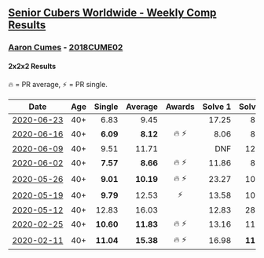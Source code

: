 <style>table {white-space: nowrap;}</style>

## [Senior Cubers Worldwide - Weekly Comp Results](/scw-comp/results/)
### [Aaron Cumes](README.md) - [2018CUME02](https://www.worldcubeassociation.org/persons/2018CUME02?event=222)
#### 2x2x2 Results

<span style="white-space: nowrap;">🔥 = PR average</span>, <span style="white-space: nowrap;">⚡ = PR single</span>.

| Date | Age | Single | Average | Awards | Solve 1 | Solve 2 | Solve 3 | Solve 4 | Solve 5 | Video |
| :--: | :--: | --: | --: | :--: | --: | --: | --: | --: | --: | :-- |
| [2020-06-23](../../results/2020-06-23/222.md) | 40+ | 6.83 | 9.45 |  | 17.25 | 8.31 | 11.89 | 8.14 | 6.83 | [Link](https://www.facebook.com/events/722150235200875/permalink/722240441858521/) |
| [2020-06-16](../../results/2020-06-16/222.md) | 40+ | **6.09** | **8.12** | 🔥 ⚡ | 8.06 | 8.30 | 12.90 | 8.00 | **6.09** | [Link](https://www.facebook.com/events/604103587178706/permalink/604172153838516/) |
| [2020-06-09](../../results/2020-06-09/222.md) | 40+ | 9.51 | 11.71 |  | DNF | 12.15 | 9.51 | 11.44 | 11.54 | [Link](https://www.facebook.com/events/903549840109576/permalink/903615983436295/) |
| [2020-06-02](../../results/2020-06-02/222.md) | 40+ | **7.57** | **8.66** | 🔥 ⚡ | 11.86 | 8.19 | 9.04 | **7.57** | 8.76 | [Link](https://www.facebook.com/events/3373950429496747/permalink/3374023409489449/) |
| [2020-05-26](../../results/2020-05-26/222.md) | 40+ | **9.01** | **10.19** | 🔥 ⚡ | 23.27 | 10.97 | **9.01** | 10.22 | 9.39 | [Link](https://www.facebook.com/events/688407551989463/permalink/689016551928563/) |
| [2020-05-19](../../results/2020-05-19/222.md) | 40+ | **9.79** | 12.53 | ⚡ | 13.58 | 10.23 | 13.77 | 22.39 | **9.79** | [Link](https://www.facebook.com/events/1880761498725633/permalink/1881855291949587/) |
| [2020-05-12](../../results/2020-05-12/222.md) | 40+ | 12.83 | 16.03 |  | 12.83 | 28.56 | 16.89 | 14.51 | 16.68 | [Link](https://www.facebook.com/events/546188069600739/permalink/546210349598511/) |
| [2020-02-25](../../results/2020-02-25/222.md) | 40+ | **10.60** | **11.83** | 🔥 ⚡ | 13.16 | 11.02 | DNF | **10.60** | 11.32 | [Link](https://www.facebook.com/events/2972213492840148/permalink/2981566378571526/) |
| [2020-02-11](../../results/2020-02-11/222.md) | 40+ | **11.04** | **15.38** | 🔥 ⚡ | 16.98 | **11.04** | 18.61 | 13.82 | 15.34 | [Link](https://www.facebook.com/events/176704156956327/permalink/178556813437728/) |


<!-- Global site tag (gtag.js) - Google Analytics -->
<script async src="https://www.googletagmanager.com/gtag/js?id=UA-86348435-3"></script>
<script>window.dataLayer = window.dataLayer || []; function gtag() {dataLayer.push(arguments);} gtag('js', new Date()); gtag('config', 'UA-86348435-3');</script>
